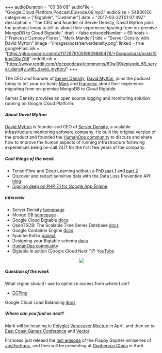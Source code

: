 +++
audioDuration = "00:38:08"
audioFile = "Google.Cloud.Platform.Podcast.Episode.69.mp3"
audioSize = 54830120
categories = ["Bigtable", "Customer"]
date = "2017-03-22T01:07:49Z"
description = "The CEO and founder of Server Density, David Mytton joins the podcast today to tell us about their experience igrating from on-premise MongoDB to Cloud Bigtable."
draft = false
episodeNumber = 69
hosts = ["Francesc Campoy Flores", "Mark Mandel"]
title = "Server Density with David Mytton"
image="/images/post/serverdensity.png"
linked = true
googlePlusLink = "https://plus.google.com/b/117267610519909886476/+Gcppodcast/posts/5khvCKvjZ56"
redditLink = "https://www.reddit.com/r/gcppodcast/comments/60wi39/episode_69_server_density_with_david_mytton/"
+++

The CEO and founder of [Server Density](https://serverdensity.com), [David Mytton](https://twitter.com/davidmytton),
joins the podcast today to tell your co-hosts
[Mark](https://twitter.com/Neurotic) and [Francesc](https://twitter.com/francesc) about
their experience migrating from on-premise MongoDB to Cloud Bigtable.

Server Density provides an open source logging and monitoring solution running on Google Cloud Platform.

<!--more-->

##### About David Mytton

[David Mytton](https://twitter.com/davidmytton) is founder and CEO of [Server Density](https://serverdensity.com),
a scalable infrastructure monitoring software company. He built the original version of the product and founded the
[HumanOps community](http://www.humanops.com/) to discuss and share how to improve the human aspects of running
infrastructure following experiences being on-call 24/7 for the first few years of the company.

##### Cool things of the week

- TensorFlow and Deep Learning without a PhD [part 1](https://www.youtube.com/watch?v=u4alGiomYP4) and [part 2](https://www.youtube.com/watch?v=fTUwdXUFfI8)
- Discover and redact sensitive data with the Data Loss Prevention API [blog](https://cloudplatform.googleblog.com/2017/03/discover-and-redact-sensitive-data-with-the-Data-Loss-Prevention-API.html)
- [Digging deep on PHP 7.1 for Google App Engine](https://cloudplatform.googleblog.com/2017/03/digging-deep-on-php-71-for-google-app.html)

##### Interview

- Server Density [homepage](https://serverdensity.com)
- Mongo DB [homepage](https://www.mongodb.com/)
- Google Cloud Bigtable [docs](https://cloud.google.com/bigtable/)
- OpenTSDB: The Scalable Time Series Database [docs](http://opentsdb.net/)
- Google Container Engine [docs](https://cloud.google.com/container-engine/)
- Apache Kafka [project](https://kafka.apache.org/)
- Designing your Bigtable schema [docs](https://cloud.google.com/bigtable/docs/schema-design)
- [HumanOps community](http://www.humanops.com/)
- Bigtable in action (Google Cloud Next '17) [YouTube](https://www.youtube.com/watch?v=KaRbKdMInuc&list=PLIivdWyY5sqI8RuUibiH8sMb1ExIw0lAR&index=35)

<div style="text-align: center">
  <img src="/images/post/serverdensity-h.png" style="margin: auto;">
</div>

##### Question of the week

What region should I use to optimize access from where I am?

- [GCPing](http://www.gcping.com/)

Google Cloud Load Balancing [docs](https://cloud.google.com/load-balancing/)

##### Where can you find us next?

Mark will be heading to [Polyglot Vancouver Meetup](https://www.meetup.com/PolyglotVancouver/events/238312555/) in April,
and then on to [East Coast Games Conference](http://ecgconf.com/) and [Vector](http://vectorconf.com/)

Francesc just releasd the [last episode](https://youtu.be/jy9XKfYjtwE?list=PL64wiCrrxh4Jisi7OcCJIUpguV_f5jGnZ)
of the Flappy Gopher miniseries of [JustForFunc](https://youtube.com/c/justforfunc),
and then will be presenting at [Gophercon China](http://www.bagevent.com/event/357764) in April.  

